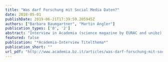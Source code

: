 ```yaml
---
title: "Was darf Forschung mit Social Media Daten?"
date: 2018-05-01
publishDate: 2019-06-21T17:39:59.205945Z
authors: ["Barbara Baumgartner", "Martin Angler"]
publication_types: ['0', '2']
abstract: "Interview in Academia (science magazine by EURAC and unibz), Bolzano, Italy"
featured: false
publication: "*Academia-Interview Titelthema*"
publication_short: ""
url_pdf: "http://www.academia.bz.it/articles/was-darf-forschung-mit-social-media-daten"
---
```


